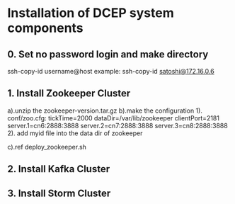 # Installation of DCEP system components

## 0. Set no password login and make directory
   ssh-copy-id username@host
   example: ssh-copy-id satoshi@172.16.0.6
    
    

## 1. Install Zookeeper Cluster
    
 a).unzip the zookeeper-version.tar.gz
 b).make the configuration
  1). conf/zoo.cfg:
        tickTime=2000
        dataDir=/var/lib/zookeeper
        clientPort=2181
        server.1=cn6:2888:3888
        server.2=cn7:2888:3888
        server.3=cn8:2888:3888
  2). add myid file into the data dir of zookeeper

  c).ref deploy_zookeeper.sh

## 2. Install Kafka Cluster

## 3. Install Storm Cluster
 

